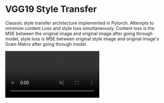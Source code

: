 # VGG19 Style Transfer

Classsic style transfer architecture implemented in Pytorch. Attempts to minimize content Loss and style loss simultaneously. Content loss is the MSE between the original image and original image after going through model,
 style loss is MSE between original style image and original image's Gram Matrix after going through model.

<video autoplay class="media" loop muted>
<source src="./generated_kandinsky.mp4" type="video/mp4"/>
</video>

